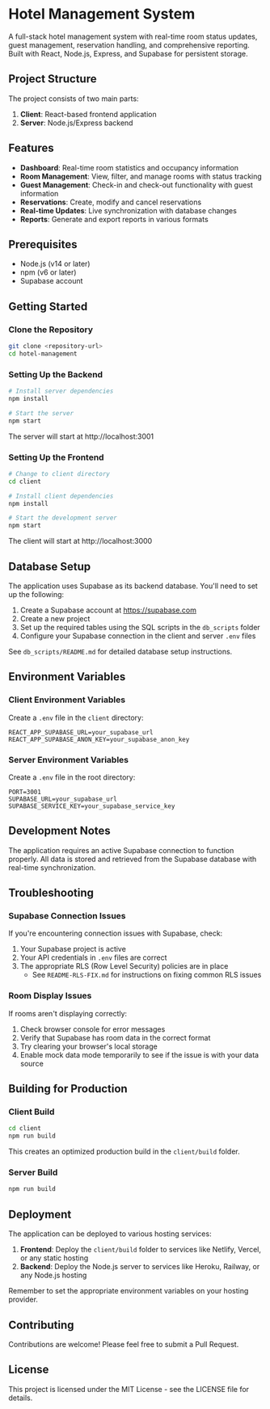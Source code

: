 # Hotel Management System 

A full-stack hotel management system with real-time room status updates, guest management, reservation handling, and comprehensive reporting. Built with React, Node.js, Express, and Supabase for persistent storage.

## Project Structure

The project consists of two main parts:

1. **Client**: React-based frontend application
2. **Server**: Node.js/Express backend

## Features

- **Dashboard**: Real-time room statistics and occupancy information
- **Room Management**: View, filter, and manage rooms with status tracking
- **Guest Management**: Check-in and check-out functionality with guest information
- **Reservations**: Create, modify and cancel reservations
- **Real-time Updates**: Live synchronization with database changes
- **Reports**: Generate and export reports in various formats

## Prerequisites

- Node.js (v14 or later)
- npm (v6 or later)
- Supabase account

## Getting Started

### Clone the Repository

```bash
git clone <repository-url>
cd hotel-management
```

### Setting Up the Backend

```bash
# Install server dependencies
npm install

# Start the server
npm start
```

The server will start at http://localhost:3001

### Setting Up the Frontend

```bash
# Change to client directory
cd client

# Install client dependencies
npm install

# Start the development server
npm start
```

The client will start at http://localhost:3000

## Database Setup

The application uses Supabase as its backend database. You'll need to set up the following:

1. Create a Supabase account at https://supabase.com
2. Create a new project
3. Set up the required tables using the SQL scripts in the `db_scripts` folder
4. Configure your Supabase connection in the client and server `.env` files

See `db_scripts/README.md` for detailed database setup instructions.

## Environment Variables

### Client Environment Variables

Create a `.env` file in the `client` directory:

```
REACT_APP_SUPABASE_URL=your_supabase_url
REACT_APP_SUPABASE_ANON_KEY=your_supabase_anon_key
```

### Server Environment Variables

Create a `.env` file in the root directory:

```
PORT=3001
SUPABASE_URL=your_supabase_url
SUPABASE_SERVICE_KEY=your_supabase_service_key
```

## Development Notes

The application requires an active Supabase connection to function properly. All data is stored and retrieved from the Supabase database with real-time synchronization.

## Troubleshooting

### Supabase Connection Issues

If you're encountering connection issues with Supabase, check:

1. Your Supabase project is active
2. Your API credentials in `.env` files are correct
3. The appropriate RLS (Row Level Security) policies are in place
   - See `README-RLS-FIX.md` for instructions on fixing common RLS issues

### Room Display Issues

If rooms aren't displaying correctly:

1. Check browser console for error messages
2. Verify that Supabase has room data in the correct format
3. Try clearing your browser's local storage
4. Enable mock data mode temporarily to see if the issue is with your data source

## Building for Production

### Client Build

```bash
cd client
npm run build
```

This creates an optimized production build in the `client/build` folder.

### Server Build

```bash
npm run build
```

## Deployment

The application can be deployed to various hosting services:

1. **Frontend**: Deploy the `client/build` folder to services like Netlify, Vercel, or any static hosting
2. **Backend**: Deploy the Node.js server to services like Heroku, Railway, or any Node.js hosting

Remember to set the appropriate environment variables on your hosting provider.

## Contributing

Contributions are welcome! Please feel free to submit a Pull Request.

## License

This project is licensed under the MIT License - see the LICENSE file for details. 